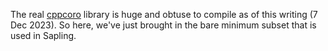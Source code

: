 The real [cppcoro](https://github.com/lewissbaker/cppcoro) library is huge and obtuse to compile as of this writing (7 Dec 2023).  So here, we've just brought in the bare minimum subset that is used in Sapling.